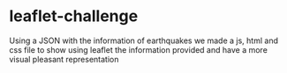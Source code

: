 # leaflet-challenge

Using a JSON with the information of earthquakes we made a js, html and css file to show using leaflet the information provided and have a more visual pleasant representation
